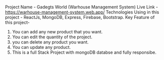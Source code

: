 Project Name - Gadegts World (Warhouse Management System)
Live Link - https://warhouse-management-system.web.app/
Technologies Using in this project - ReactJs, MongoDB, Express, Firebase, Bootstrap.
Key Feature of this project- 
1. You can add any new product that you want.
2. You can edit the quantity of the project.
3. you can delete any product you want.
4. You can update any product.
5. This is a full Stack Project with mongoDB databse and fully responsibe.
